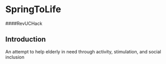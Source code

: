# SpringToLife
####RevUCHack

## Introduction
An attempt to help elderly in need through activity, stimulation, and social inclusion
